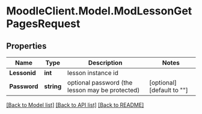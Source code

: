 # MoodleClient.Model.ModLessonGetPagesRequest

## Properties

Name | Type | Description | Notes
------------ | ------------- | ------------- | -------------
**Lessonid** | **int** | lesson instance id | 
**Password** | **string** | optional password (the lesson may be protected) | [optional] [default to ""]

[[Back to Model list]](../README.md#documentation-for-models) [[Back to API list]](../README.md#documentation-for-api-endpoints) [[Back to README]](../README.md)

